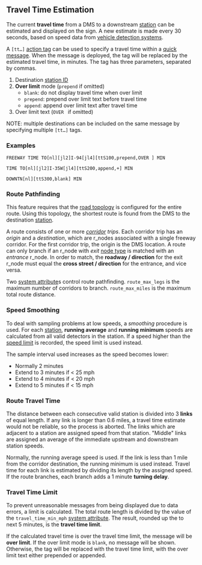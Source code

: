 ## Travel Time Estimation

The current **travel time** from a DMS to a downstream [station] can be
estimated and displayed on the sign.  A new estimate is made every 30 seconds,
based on speed data from [vehicle detection systems].

A `[tt…]` [action tag] can be used to specify a travel time within a
[quick message].  When the message is deployed, the tag will be replaced by the
estimated travel time, in minutes.  The tag has three parameters, separated by
commas.

 1. Destination [station ID]
 2. **Over limit** mode (`prepend` if omitted)
    - `blank`: do not display travel time when over limit
    - `prepend`: prepend over limit text before travel time
    - `append`: append over limit text after travel time
 3. Over limit text (`OVER ` if omitted)

NOTE: multiple destinations can be included on the same message by specifying
multiple `[tt…]` tags.

### Examples

```
FREEWAY TIME TO[nl][jl2]I-94[jl4][ttS100,prepend,OVER ] MIN
```

```
TIME TO[nl][jl2]I-35W[jl4][ttS200,append,+] MIN
```

```
DOWNTN[nl][ttS300,blank] MIN
```

### Route Pathfinding

This feature requires that the [road topology] is configured for the entire
route.  Using this topology, the shortest route is found from the DMS to the
destination [station].

A route consists of one or more _[corridor] trips_.  Each corridor trip has an
_origin_ and a _destination_, which are r_nodes associated with a single freeway
corridor.  For the first corridor trip, the origin is the DMS location.  A route
can only branch if an r_node with _exit_ [node type] is matched with an
_entrance_ r_node.  In order to match, the **roadway / direction** for the exit
r_node must equal the **cross street / direction** for the entrance, and vice
versa.

Two [system attribute]s control route pathfinding.  `route_max_legs` is the
maximum number of corridors to branch.  `route_max_miles` is the maximum total
route distance.

### Speed Smoothing

To deal with sampling problems at low speeds, a _smoothing_ procedure is used.
For each [station], **running average** and **running minimum** speeds are
calculated from all valid detectors in the station.  If a speed higher than the
[speed limit] is recorded, the speed limit is used instead.

The sample interval used increases as the speed becomes lower:

 - Normally 2 minutes
 - Extend to 3 minutes if < 25 mph
 - Extend to 4 minutes if < 20 mph
 - Extend to 5 minutes if < 15 mph

### Route Travel Time

The distance between each consecutive valid station is divided into 3 **links**
of equal length.  If any link is longer than 0.6 miles, a travel time estimate
would not be reliable, so the process is aborted.  The links which are adjacent
to a station are assigned speed from that station.  "Middle" links are assigned
an average of the immediate upstream and downstream station speeds.

Normally, the running average speed is used.  If the link is less than 1 mile
from the corridor destination, the running minimum is used instead.  Travel time
for each link is estimated by dividing its length by the assigned speed.  If the
route branches, each branch adds a 1 minute **turning delay**.

### Travel Time Limit

To prevent unreasonable messages from being displayed due to data errors, a
limit is calculated.  The total route length is divided by the value of the
`travel_time_min_mph` [system attribute].  The result, rounded up the to next 5
minutes, is the **travel time limit**.

If the calculated travel time is over the travel time limit, the message will be
**over limit**.  If the over limit mode is `blank`, no message will be shown.
Otherwise, the tag will be replaced with the travel time limit, with the over
limit text either prepended or appended.


[action tag]: action_plans.html#dms-action-tags
[corridor]: road_topology.html#corridors
[node type]: road_topology.html#r_node-types
[quick message]: dms.html#quick-messages
[road topology]: road_topology.html
[station]: road_topology.html#r_node-types
[station ID]: road_topology.html#station-id
[system attribute]: admin_guide.html#sys_attr
[vehicle detection systems]: vehicle_detection.html
[speed limit]: road_topology.html#speed-limit
